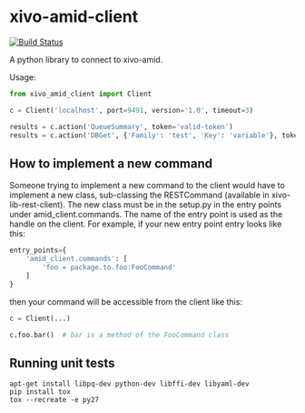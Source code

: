 # xivo-amid-client

[![Build Status](https://travis-ci.org/xivo-pbx/xivo-amid-client.svg?branch=master)](https://travis-ci.org/xivo-pbx/xivo-amid-client)

A python library to connect to xivo-amid.

Usage:

```python
from xivo_amid_client import Client

c = Client('localhost', port=9491, version='1.0', timeout=3)

results = c.action('QueueSummary', token='valid-token')
results = c.action('DBGet', {'Family': 'test', 'Key': 'variable'}, token='valid-token')
```


## How to implement a new command

Someone trying to implement a new command to the client would have to implement
a new class, sub-classing the RESTCommand (available in
xivo-lib-rest-client). The new class must be in the setup.py in the entry points
under amid_client.commands. The name of the entry point is used as the handle on
the client. For example, if your new entry point entry looks like this:

```python
entry_points={
    'amid_client.commands': [
        'foo = package.to.foo:FooCommand'
    ]
}
```

then your command will be accessible from the client like this:

```python
c = Client(...)

c.foo.bar()  # bar is a method of the FooCommand class
```


Running unit tests
------------------

```
apt-get install libpq-dev python-dev libffi-dev libyaml-dev
pip install tox
tox --recreate -e py27
```
